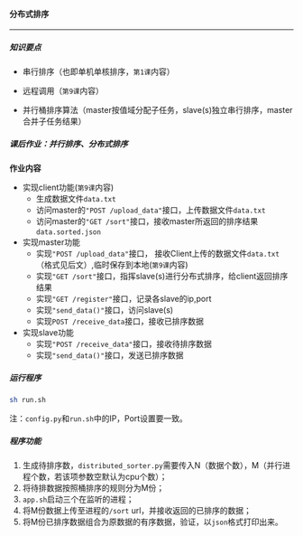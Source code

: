 #### 分布式排序

---

##### 知识要点

- 串行排序（也即单机单核排序，`第1课`内容）

- 远程调用（`第9课`内容）

- 并行桶排序算法（master按值域分配子任务，slave(s)独立串行排序，master合并子任务结果）


##### 课后作业：并行排序、分布式排序

**作业内容**

- 实现client功能(`第9课`内容)
  - 生成数据文件`data.txt`
  - 访问master的`"POST /upload_data"`接口，上传数据文件`data.txt`
  - 访问master的`"GET /sort"`接口，接收master所返回的排序结果`data.sorted.json`
- 实现master功能
  - 实现`"POST /upload_data"`接口， 接收Client上传的数据文件`data.txt`（格式见后文）,临时保存到本地(`第9课`内容)
  - 实现`"GET /sort"`接口，指挥slave(s)进行分布式排序，给client返回排序结果
  - 实现`"GET /register"`接口，记录各slave的ip,port
  - 实现`"send_data()"`接口，访问slave(s)
  - 实现`POST /receive_data`接口，接收已排序数据
- 实现slave功能
  - 实现`"POST /receive_data"`接口，接收待排序数据
  - 实现`"send_data()"`接口，发送已排序数据



##### 运行程序

```bash
sh run.sh
```

注：`config.py`和`run.sh`中的IP，Port设置要一致。

##### 程序功能



1. 生成待排序数，`distributed_sorter.py`需要传入N（数据个数），M（并行进程个数，若该项参数空默认为cpu个数）；
2. 将待排数据按照桶排序的规则分为M份；
3. `app.sh`启动三个在监听的进程；
4. 将M份数据上传至进程的`/sort` url，并接收返回的已排序的数据；
5. 将M份已排序数据组合为原数据的有序数据，验证，以`json`格式打印出来。